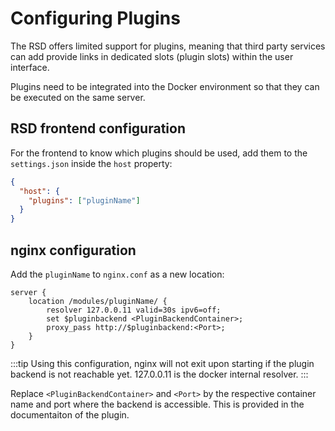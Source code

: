 # Configuring Plugins

The RSD offers limited support for plugins, meaning that third party services can add provide links in dedicated slots (plugin slots) within the user interface.

Plugins need to be integrated into the Docker environment so that they can be executed on the same server.

## RSD frontend configuration

For the frontend to know which plugins should be used, add them to the `settings.json` inside the `host` property:

```json
{
  "host": {
    "plugins": ["pluginName"]
  }
}
```

## nginx configuration

Add the `pluginName` to `nginx.conf` as a new location:

```nginx
server {
	location /modules/pluginName/ {
		resolver 127.0.0.11 valid=30s ipv6=off;
		set $pluginbackend <PluginBackendContainer>;
		proxy_pass http://$pluginbackend:<Port>;
	}
}
```

:::tip
Using this configuration, nginx will not exit upon starting if the plugin backend is not reachable yet. 127.0.0.11 is the docker internal resolver.
:::

Replace `<PluginBackendContainer>` and `<Port>` by the respective container name and port where the backend is accessible. This is provided in the documentaiton of the plugin.
